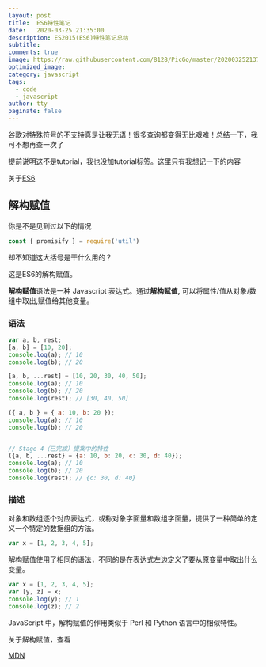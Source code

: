 ```yaml
---
layout: post
title:  ES6特性笔记
date:   2020-03-25 21:35:00
description: ES2015(ES6)特性笔记总结
subtitle:
comments: true
image: https://raw.githubusercontent.com/8128/PicGo/master/20200325213740.png
optimized_image:
category: javascript
tags:
  - code
  - javascript
author: tty
paginate: false
---
```


谷歌对特殊符号的不支持真是让我无语！很多查询都变得无比艰难！总结一下，我可不想再查一次了

提前说明这不是tutorial，我也没加tutorial标签。这里只有我想记一下的内容

关于[ES6](https://es6.ruanyifeng.com/#docs/spec)

## 解构赋值

你是不是见到过以下的情况

```javascript
const { promisify } = require('util')
```

却不知道这大括号是干什么用的？

这是ES6的解构赋值。

**解构赋值**语法是一种 Javascript 表达式。通过**解构赋值,** 可以将属性/值从对象/数组中取出,赋值给其他变量。

### 语法

```js
var a, b, rest;
[a, b] = [10, 20];
console.log(a); // 10
console.log(b); // 20

[a, b, ...rest] = [10, 20, 30, 40, 50];
console.log(a); // 10
console.log(b); // 20
console.log(rest); // [30, 40, 50]

({ a, b } = { a: 10, b: 20 });
console.log(a); // 10
console.log(b); // 20


// Stage 4（已完成）提案中的特性
({a, b, ...rest} = {a: 10, b: 20, c: 30, d: 40});
console.log(a); // 10
console.log(b); // 20
console.log(rest); // {c: 30, d: 40}
```

### 描述

对象和数组逐个对应表达式，或称对象字面量和数组字面量，提供了一种简单的定义一个特定的数据组的方法。

```js
var x = [1, 2, 3, 4, 5];
```

解构赋值使用了相同的语法，不同的是在表达式左边定义了要从原变量中取出什么变量。

```js
var x = [1, 2, 3, 4, 5];
var [y, z] = x;
console.log(y); // 1
console.log(z); // 2
```

JavaScript 中，解构赋值的作用类似于 Perl 和 Python 语言中的相似特性。

关于解构赋值，查看

[MDN](https://developer.mozilla.org/zh-CN/docs/Web/JavaScript/Reference/Operators/Destructuring_assignment)
